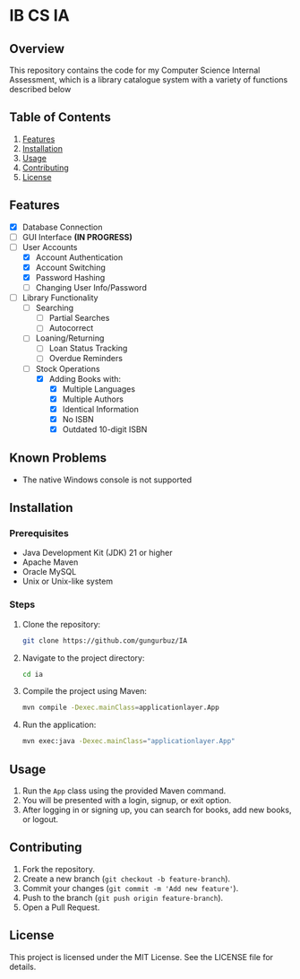 # IB CS IA


## Overview

This repository contains the code for my Computer Science Internal Assessment, which is a library catalogue system with a variety of functions described below
## Table of Contents

1. [Features](#features)
2. [Installation](#installation)
3. [Usage](#usage)
4. [Contributing](#contributing)
5. [License](#license)

## Features

- [x] Database Connection
- [ ] GUI Interface **(IN PROGRESS)**
- [ ] User Accounts
   - [x] Account Authentication
   - [x] Account Switching
   - [x] Password Hashing
   - [ ] Changing User Info/Password
- [ ] Library Functionality
   - [ ] Searching
      - [ ] Partial Searches
      - [ ] Autocorrect
   - [ ] Loaning/Returning
      - [ ] Loan Status Tracking
      - [ ] Overdue Reminders
   - [ ] Stock Operations
     - [x] Adding Books with:
       - [x] Multiple Languages
       - [x] Multiple Authors
       - [x] Identical Information
       - [x] No ISBN
       - [x] Outdated 10-digit ISBN

## Known Problems

- The native Windows console is not supported

## Installation

### Prerequisites

- Java Development Kit (JDK) 21 or higher
- Apache Maven
- Oracle MySQL
- Unix or Unix-like system

### Steps

1. Clone the repository:

    ```sh
    git clone https://github.com/gungurbuz/IA
    ```

2. Navigate to the project directory:

    ```sh
    cd ia
    ```

3. Compile the project using Maven:

    ```sh
    mvn compile -Dexec.mainClass=applicationlayer.App
    ```

4. Run the application:

    ```sh
    mvn exec:java -Dexec.mainClass="applicationlayer.App"
    ```

## Usage

1. Run the `App` class using the provided Maven command.
2. You will be presented with a login, signup, or exit option.
3. After logging in or signing up, you can search for books, add new books, or logout.


## Contributing

1. Fork the repository.
2. Create a new branch (`git checkout -b feature-branch`).
3. Commit your changes (`git commit -m 'Add new feature'`).
4. Push to the branch (`git push origin feature-branch`).
5. Open a Pull Request.

## License

This project is licensed under the MIT License. See the LICENSE file for details.
